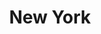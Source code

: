 ---
title: "New York"
layout: "project"
order: "4"
description: "Here we go"
photosDirectory: "nyc" 
photos:
  - nyc01.jpg
---